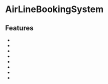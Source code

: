 <h1>AirLineBookingSystem</h1>
<h2>Features</h2>
<ul><li></li>
<li></li>
<li></li>
<li></li>
<li></li>
<li></li>
<li></li>
<li></li></ul>
